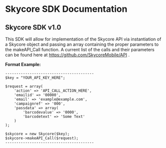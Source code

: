 <h1>Skycore SDK Documentation</h1>

<h2>Skycore SDK v1.0</h2>

This SDK will allow for implementation of the Skycore API via instantiation of a Skycore object and passing an array containing the proper parameters to the makeAPI_Call function.
A current list of the calls and their parameters can be found here at https://github.com/SkycoreMobile/API .
	
<strong>Format Example:</strong>


	----------------------------------------
	$key = "YOUR_API_KEY_HERE";
	
	$request = array(
		'action' => 'API_CALL_ACTION_HERE',
		'emailid' => '00000',
		'email' => 'example@example.com',
		'campaignref' => '000',
		'passdata' => array(
			'barcodevalue' => '0000',
			'barcodetext' => 'Some Text'
		)
	);

	$skycore = new Skycore($key);
	$skycore->makeAPI_Call($request);
	----------------------------------------
